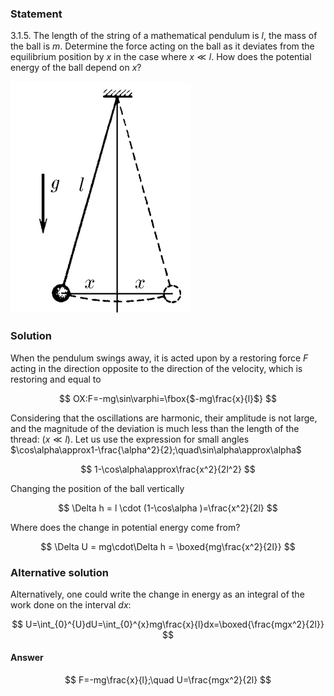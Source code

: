 ###  Statement

$3.1.5.$ The length of the string of a mathematical pendulum is $l$, the mass of the ball is $m$. Determine the force acting on the ball as it deviates from the equilibrium position by $x$ in the case where $x \ll l$. How does the potential energy of the ball depend on $x$?

![ For problem $3.1.5$ |289x371, 22%](../../img/3.1.5/statement.png)

### Solution

When the pendulum swings away, it is acted upon by a restoring force $F$ acting in the direction opposite to the direction of the velocity, which is restoring and equal to

$$
OX:F=-mg\sin\varphi=\fbox{$-mg\frac{x}{l}$}
$$

Considering that the oscillations are harmonic, their amplitude is not large, and the magnitude of the deviation is much less than the length of the thread: $(x\ll l)$. Let us use the expression for small angles $\cos\alpha\approx1-\frac{\alpha^2}{2};\quad\sin\alpha\approx\alpha$

$$
1-\cos\alpha\approx\frac{x^2}{2l^2}
$$

Changing the position of the ball vertically

$$
\Delta h = l \cdot (1-\cos\alpha )=\frac{x^2}{2l}
$$

Where does the change in potential energy come from?

$$
\Delta U = mg\cdot\Delta h = \boxed{mg\frac{x^2}{2l}}
$$

### Alternative solution

Alternatively, one could write the change in energy as an integral of the work done on the interval $dx$:

$$
U=\int_{0}^{U}dU=\int_{0}^{x}mg\frac{x}{l}dx=\boxed{\frac{mgx^2}{2l}}
$$

#### Answer

$$
F=-mg\frac{x}{l};\quad U=\frac{mgx^2}{2l}
$$